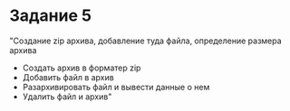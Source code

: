 # Задание 5
"Создание zip архива, добавление туда файла, определение размера архива
- Создать архив в форматер zip
- Добавить файл в архив
- Разархивировать файл и вывести данные о нем
- Удалить файл и архив"
